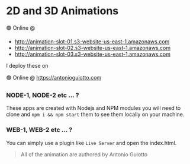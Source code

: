 # 2D and 3D Animations

🟢 Online @ 

- http://animation-slot-01.s3-website-us-east-1.amazonaws.com
- http://animation-slot-02.s3-website-us-east-1.amazonaws.com
- http://animation-slot-03.s3-website-us-east-1.amazonaws.com

I deploy these on

🟢 Online @ https://antonioguiotto.com

### NODE-1, NODE-2 etc ... ?

These apps are created with Nodejs and NPM modules you will need to clone and ```npm i && npm start``` them to see them locally on your machine.

### WEB-1, WEB-2 etc ... ?

You can simply use a plugin like ```Live Server``` and open the index.html.

> All of the animation are authored by Antonio Guiotto